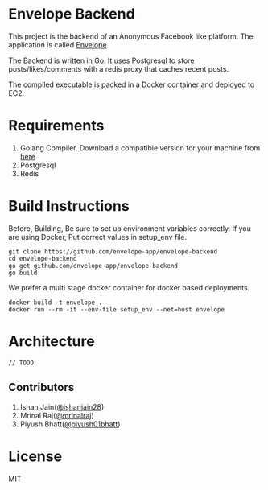 # Envelope Backend

This project is the backend of an Anonymous Facebook like platform. The application is called [Envelope](https://github.com/envelope-app/envelope-android). 

The Backend is written in [Go](https://golang.org). It uses Postgresql to store posts/likes/comments with a redis proxy that caches recent posts. 

The compiled executable is packed in a Docker container and deployed to EC2. 

# Requirements
1. Golang Compiler. Download a compatible version for your machine from [here](golang.org/dl)
2. Postgresql
3. Redis

# Build Instructions

Before, Building, Be sure to set up environment variables correctly. If you are using Docker, Put correct values in setup_env file. 

    git clone https://github.com/envelope-app/envelope-backend
    cd envelope-backend
    go get github.com/envelope-app/envelope-backend
    go build 


We prefer a multi stage docker container for docker based deployments. 

    docker build -t envelope . 
    docker run --rm -it --env-file setup_env --net=host envelope

# Architecture
	// TODO

## Contributors
	
1. Ishan Jain([@ishanjain28](https://github.com/ishanjain28))
2. Mrinal Raj([@mrinalraj](http://github.com/mrinalraj))
3. Piyush Bhatt([@piyush01bhatt](https://github.com/Piyush01Bhatt))

# License
MIT


